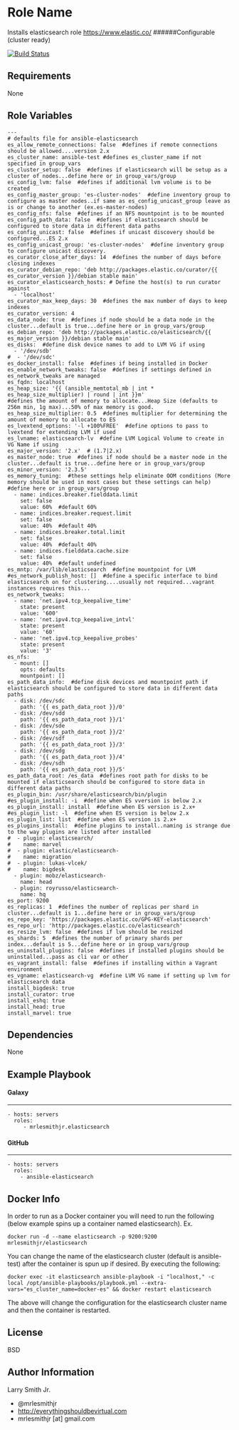 Role Name
=========

Installs elasticsearch role https://www.elastic.co/
######Configurable (cluster ready)

[![Build Status](https://travis-ci.org/mrlesmithjr/ansible-elasticsearch.svg?branch=master)](https://travis-ci.org/mrlesmithjr/ansible-elasticsearch)

Requirements
------------

None

Role Variables
--------------

```
---
# defaults file for ansible-elasticsearch
es_allow_remote_connections: false  #defines if remote connections should be allowed....version 2.x
es_cluster_name: ansible-test #defines es_cluster_name if not specified in group_vars
es_cluster_setup: false  #defines if elasticsearch will be setup as a cluster of nodes...define here or in group_vars/group
es_config_lvm: false  #defines if additional lvm volume is to be created
es_config_master_group: 'es-cluster-nodes'  #define inventory group to configure as master nodes..if same as es_config_unicast_group leave as is or change to another (ex.es-master-nodes)
es_config_nfs: false  #defines if an NFS mountpoint is to be mounted
es_config_path_data: false  #defines if elasticsearch should be configured to store data in different data paths
es_config_unicast: false  #defines if unicast discovery should be configured...ES 2.x
es_config_unicast_group: 'es-cluster-nodes'  #define inventory group to configure unicast discovery.
es_curator_close_after_days: 14  #defines the number of days before closing indexes
es_curator_debian_repo: 'deb http://packages.elastic.co/curator/{{ es_curator_version }}/debian stable main'
es_curator_elasticsearch_hosts: # Define the host(s) to run curator against
  - 'localhost'
es_curator_max_keep_days: 30  #defines the max number of days to keep indexes
es_curator_version: 4
es_data_node: true  #defines if node should be a data node in the cluster...default is true...define here or in group_vars/group
es_debian_repo: 'deb http://packages.elastic.co/elasticsearch/{{ es_major_version }}/debian stable main'
es_disks:  #define disk device names to add to LVM VG if using
  - '/dev/sdb'
#  - '/dev/sdc'
es_docker_install: false  #defines if being installed in Docker
es_enable_network_tweaks: false  #defines if settings defined in es_network_tweaks are managed
es_fqdn: localhost
es_heap_size: '{{ (ansible_memtotal_mb | int * es_heap_size_multiplier) | round | int }}m'
#defines the amount of memory to allocate...Heap Size (defaults to 256m min, 1g max)...50% of max memory is good.
es_heap_size_multiplier: 0.5  #defines multiplier for determining the amount of memory to allocate to ES
es_lvextend_options: '-l +100%FREE'  #define options to pass to lvextend for extending LVM if used
es_lvname: elasticsearch-lv  #define LVM Logical Volume to create in VG Name if using
es_major_version: '2.x'  # (1.7|2.x)
es_master_node: true  #defines if node should be a master node in the cluster...default is true...define here or in group_vars/group
es_minor_version: '2.3.5'
es_memory_tuning:  #these settings help eliminate OOM conditions (More memory should be used in most cases but these settings can help) #define here or in group_vars/group
  - name: indices.breaker.fielddata.limit
    set: false
    value: 60%  #default 60%
  - name: indices.breaker.request.limit
    set: false
    value: 40%  #default 40%
  - name: indices.breaker.total.limit
    set: false
    value: 40%  #default 40%
  - name: indices.fielddata.cache.size
    set: false
    value: 40%  #default undefined
es_mntp: /var/lib/elasticsearch  #define mountpoint for LVM
#es_network_publish_host: []  #define a specific interface to bind elasticsearch on for clustering....usually not required...vagrant instances requires this...
es_network_tweaks:
  - name: 'net.ipv4.tcp_keepalive_time'
    state: present
    value: '600'
  - name: 'net.ipv4.tcp_keepalive_intvl'
    state: present
    value: '60'
  - name: 'net.ipv4.tcp_keepalive_probes'
    state: present
    value: '3'
es_nfs:
  - mount: []
    opts: defaults
    mountpoint: []
es_path_data_info:  #define disk devices and mountpoint path if elasticsearch should be configured to store data in different data paths
  - disk: /dev/sdc
    path: '{{ es_path_data_root }}/0'
  - disk: /dev/sdd
    path: '{{ es_path_data_root }}/1'
  - disk: /dev/sde
    path: '{{ es_path_data_root }}/2'
  - disk: /dev/sdf
    path: '{{ es_path_data_root }}/3'
  - disk: /dev/sdg
    path: '{{ es_path_data_root }}/4'
  - disk: /dev/sdh
    path: '{{ es_path_data_root }}/5'
es_path_data_root: /es_data  #defines root path for disks to be mounted if elasticsearch should be configured to store data in different data paths
es_plugin_bin: /usr/share/elasticsearch/bin/plugin
#es_plugin_install: -i  #define when ES vversion is below 2.x
es_plugin_install: install  #define when ES version is 2.x+
#es_plugin_list: -l  #define when ES version is below 2.x
es_plugin_list: list  #define when ES version is 2.x+
es_plugins_install:  #define plugins to install..naming is strange due to the way plugins are listed after installed
#  - plugin: elasticsearch/
#    name: marvel
#  - plugin: elastic/elasticsearch-
#    name: migration
#  - plugin: lukas-vlcek/
#    name: bigdesk
  - plugin: mobz/elasticsearch-
    name: head
  - plugin: royrusso/elasticsearch-
    name: hq
es_port: 9200
es_replicas: 1  #defines the number of replicas per shard in cluster...default is 1...define here or in group_vars/group
es_repo_key: 'https://packages.elastic.co/GPG-KEY-elasticsearch'
es_repo_url: 'http://packages.elastic.co/elasticsearch'
es_resize_lvm: false  #defines if lvm should be resized
es_shards: 5  #defines the number of primary shards per index...default is 5...define here or in group_vars/group
es_uninstall_plugins: false  #defines if installed plugins should be uninstalled...pass as cli var or other
es_vagrant_install: false  #defines if installing within a Vagrant environment
es_vgname: elasticsearch-vg  #define LVM VG name if setting up lvm for elasticsearch data
install_bigdesk: true
install_curator: true
install_eshq: true
install_head: true
install_marvel: true
```

Dependencies
------------

None

Example Playbook
----------------

#### Galaxy
-----------
    - hosts: servers
      roles:
         - mrlesmithjr.elasticsearch
#### GitHub
-----------
    - hosts: servers
      roles:
        - ansible-elasticsearch

Docker Info
-----------

In order to run as a Docker container you will need to run the following (below example spins up a container named elasticsearch).
Ex.
````
docker run -d --name elasticsearch -p 9200:9200 mrlesmithjr/elasticsearch
````
You can change the name of the elasticsearch cluster (default is ansible-test) after the container is spun up if desired.
By executing the following:
````
docker exec -it elasticsearch ansible-playbook -i "localhost," -c local /opt/ansible-playbooks/playbook.yml --extra-vars="es_cluster_name=docker-es" && docker restart elasticsearch
````
The above will change the configuration for the elasticsearch cluster name and then the container is restarted.

License
-------

BSD

Author Information
------------------

Larry Smith Jr.
- @mrlesmithjr
- http://everythingshouldbevirtual.com
- mrlesmithjr [at] gmail.com
